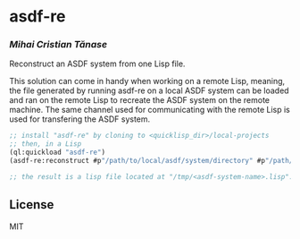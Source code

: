 # asdf-re
### _Mihai Cristian Tănase_

Reconstruct an ASDF system from one Lisp file.

This solution can come in handy when working on a remote Lisp, meaning, the file generated by running asdf-re on a local ASDF system can be loaded and ran on the remote Lisp to recreate the ASDF system on the remote machine.
The same channel used for communicating with the remote Lisp is used for transfering the ASDF system. 

```lisp
;; install "asdf-re" by cloning to <quicklisp_dir>/local-projects
;; then, in a Lisp
(ql:quickload "asdf-re")
(asdf-re:reconstruct #p"/path/to/local/asdf/system/directory" #p"/path/to/remote/quicklisp/local-projects/")

;; the result is a lisp file located at "/tmp/<asdf-system-name>.lisp".
```

## License

MIT